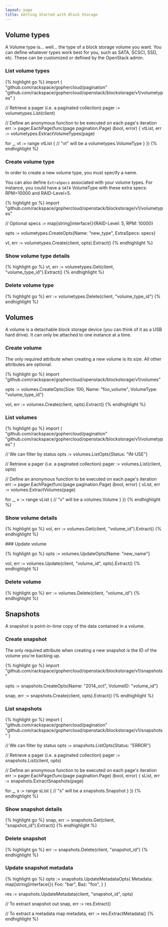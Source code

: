 ```yaml
---
layout: page
title: Getting Started with Block Storage
---
```


## Volume types

A Volume type is... well... the type of a block storage volume you want. You
can define whatever types work best for you, such as SATA, SCSCI, SSD, etc.
These can be customized or defined by the OpenStack admin.

### List volume types

{% highlight go %}
import (
  "github.com/rackspace/gophercloud/pagination"
  "github.com/rackspace/gophercloud/openstack/blockstorage/v1/volumetypes"
)

// Retrieve a pager (i.e. a paginated collection)
pager := volumetypes.List(client)

// Define an anonymous function to be executed on each page's iteration
err := pager.EachPage(func(page pagination.Page) (bool, error) {
  vtList, err := volumetypes.ExtractVolumeTypes(page)

  for _, vt := range vtList {
    // "vt" will be a volumetypes.VolumeType
  }
})
{% endhighlight %}

### Create volume type

In order to create a new volume type, you must specify a name.

You can also define `ExtraSpecs` associated with your volume types. For
instance, you could have a `SATA` VolumeType with these extra specs: RPM=10000
and RAID-Level=5.

{% highlight go %}
import "github.com/rackspace/gophercloud/openstack/blockstorage/v1/volumetypes"

// Optional
specs := map[string]interface{}{RAID-Level: 5, RPM: 10000}

opts := volumetypes.CreateOpts{Name: "new_type", ExtraSpecs: specs}

vt, err := volumetypes.Create(client, opts).Extract()
{% endhighlight %}

### Show volume type details

{% highlight go %}
vt, err := volumetypes.Get(client, "volume_type_id").Extract()
{% endhighlight %}

### Delete volume type

{% highlight go %}
err := volumetypes.Delete(client, "volume_type_id")
{% endhighlight %}

## Volumes

A volume is a detachable block storage device (you can think of it as a USB
hard drive). It can only be attached to one instance at a time.

### Create volume

The only required attribute when creating a new volume is its size. All other
attributes are optional.

{% highlight go %}
import "github.com/rackspace/gophercloud/openstack/blockstorage/v1/volumes"

opts := volumes.CreateOpts{Size: 100, Name: "foo_volume", VolumeType: "volume_type_id"}

vol, err := volumes.Create(client, opts).Extract()
{% endhighlight %}

### List volumes

{% highlight go %}
import (
  "github.com/rackspace/gophercloud/pagination"
  "github.com/rackspace/gophercloud/openstack/blockstorage/v1/volumetypes"
)

// We can filter by status
opts := volumes.ListOpts{Status: "IN-USE"}

// Retrieve a pager (i.e. a paginated collection)
pager := volumes.List(client, opts)

// Define an anonymous function to be executed on each page's iteration
err := pager.EachPage(func(page pagination.Page) (bool, error) {
  vList, err := volumes.ExtractVolumes(page)

  for _, v := range vList {
    // "v" will be a volumes.Volume
  }
})
{% endhighlight %}

### Show volume details

{% highlight go %}
vol, err := volumes.Get(client, "volume_id").Extract()
{% endhighlight %}

### Update volume

{% highlight go %}
opts := volumes.UpdateOpts{Name: "new_name"}

vol, err := volumes.Update(client, "volume_id", opts).Extract()
{% endhighlight %}

### Delete volume

{% highlight go %}
err := volumes.Delete(client, "volume_id")
{% endhighlight %}

## Snapshots

A snapshot is point-in-time copy of the data contained in a volume.

### Create snapshot

The only required attribute when creating a new snapshot is the ID of the
volume you're backing up.

{% highlight go %}
import "github.com/rackspace/gophercloud/openstack/blockstorage/v1/snapshots"

opts := snapshots.CreateOpts{Name: "2014_oct", VolumeID: "volume_id"}

snap, err := snapshots.Create(client, opts).Extract()
{% endhighlight %}

### List snapshots

{% highlight go %}
import (
  "github.com/rackspace/gophercloud/pagination"
  "github.com/rackspace/gophercloud/openstack/blockstorage/v1/snapshots"
)

// We can filter by status
opts := snapshots.ListOpts{Status: "ERROR"}

// Retrieve a pager (i.e. a paginated collection)
pager := snapshots.List(client, opts)

// Define an anonymous function to be executed on each page's iteration
err := pager.EachPage(func(page pagination.Page) (bool, error) {
  sList, err := snapshots.ExtractSnapshots(page)

  for _, s := range sList {
    // "s" will be a snapshots.Snapshot
  }
})
{% endhighlight %}

### Show snapshot details

{% highlight go %}
snap, err := snapshots.Get(client, "snapshot_id").Extract()
{% endhighlight %}

### Delete snapshot

{% highlight go %}
err := snapshots.Delete(client, "snapshot_id")
{% endhighlight %}

### Update snapshot metadata

{% highlight go %}
opts := snapshots.UpdateMetadataOpts{
  Metadata: map[string]interface{}{
    Foo: "bar",
    Baz: "foo",
  }
}

res := snapshots.UpdateMetadata(client, "snapshot_id", opts)

// To extract snapshot out
snap, err := res.Extract()

// To extract a metadata map
metadata, err := res.ExtractMetadata()
{% endhighlight %}
